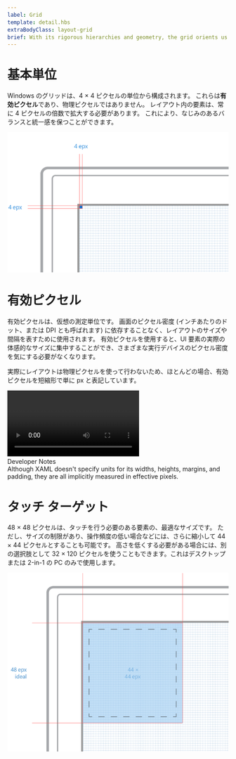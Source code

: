 ```yaml
---
label: Grid
template: detail.hbs
extraBodyClass: layout-grid
brief: With its rigorous hierarchies and geometry, the grid orients us. It tells us what’s important and what can wait. As people become comfortable with reductive, flat design, the grid can be more abstract, with fewer cues and signposts. The explicit grid starts to fade, leaving behind the elegant relationships between its elements.
---
```


# 基本単位

Windows のグリッドは、4 × 4 ピクセルの単位から構成されます。 これらは**有効ピクセル**であり、物理ピクセルではありません。 レイアウト内の要素は、常に 4 ピクセルの倍数で拡大する必要があります。 これにより、なじみのあるバランスと統一感を保つことができます。

![4 ピクセルのグリッドの表示](assets/grid/grid.png)

# 有効ピクセル

有効ピクセルは、仮想の測定単位です。 画面のピクセル密度 (インチあたりのドット、または DPI とも呼ばれます) に依存することなく、レイアウトのサイズや間隔を表すために使用されます。 有効ピクセルを使用すると、UI 要素の実際の体感的なサイズに集中することができ、さまざまな実行デバイスのピクセル密度を気にする必要がなくなります。

実際にレイアウトは物理ピクセルを使って行わないため、ほとんどの場合、有効ピクセルを短縮形で単に px と表記しています。

<video class="video-responsive" controls>
    <source src="assets/grid/epx.mp4" type="video/mp4" />
    Oops! Your browser doesn't seem to support this video. Sorry about that.
</video>

<aside class="aside-dev">
    <div class="aside-dev-title">
        Developer Notes
    </div>
    <div class="aside-dev-content">
            Although XAML doesn't specify units for its widths, heights, margins, and padding, they are all implicitly measured in effective pixels.
    </div>
</aside>

# タッチ ターゲット

48 × 48 ピクセルは、タッチを行う必要のある要素の、最適なサイズです。 ただし、サイズの制限があり、操作頻度の低い場合などには、さらに縮小して 44 × 44 ピクセルとすることも可能です。 高さを低くする必要がある場合には、別の選択肢として 32 × 120 ピクセルを使うこともできます。これはデスクトップまたは 2-in-1 の PC のみで使用します。

![48 × 48 ピクセルのタッチ ターゲットの表示](assets/grid/touch-target.png)


<!--HONumber=Mar16_HO4-->


